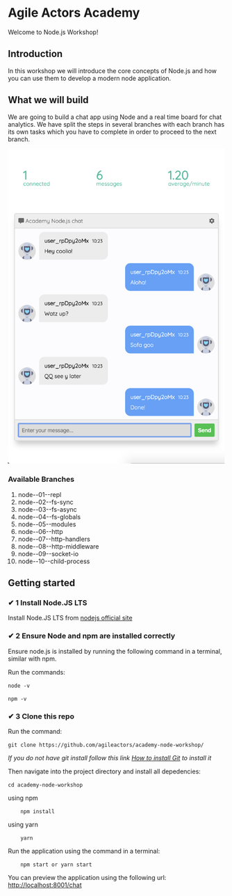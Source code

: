 # Agile Actors Academy

Welcome to Node.js Workshop!

## Introduction

In this workshop we will introduce the core concepts of Node.js and how you can use them to develop a modern node application.

## What we will build

We are going to build a chat app using Node and a real time board for chat analytics. We have split the steps in several branches with each branch has its own tasks which you have to complete in order to proceed to the next branch.

<div style="width: 100%; display: flex; justifyContent: space-between">
  <div style="margin-right: 5px">
    <img alt="node-app-3" src="./static/images/node-app-3.png" width="100%">
  </div>
  <div>
 
  </div>
</div>

### Available Branches

1. node--01--repl
2. node--02--fs-sync
3. node--03--fs-async
4. node--04--fs-globals
5. node--05--modules
6. node--06--http
7. node--07--http-handlers
8. node--08--http-middleware
9. node--09--socket-io
10. node--10--child-process

## Getting started

### ✔ 1 Install Node.JS LTS

Install Node.JS LTS from [nodejs official site](https://nodejs.org/en/download/)

### ✔ 2 Ensure Node and npm are installed correctly

Ensure node.js is installed by running the following command in a terminal, similar with npm.

Run the commands:

```
node -v
```

```
npm -v
```

### ✔ 3 Clone this repo

Run the command:

```
git clone https://github.com/agileactors/academy-node-workshop/
```

_If you do not have git install follow this link [How to install Git](https://git-scm.com/book/en/v2/Getting-Started-Installing-Git) to install it_

Then navigate into the project directory and install all depedencies:

```
cd academy-node-workshop
```

using npm

```
    npm install
```

using yarn

```
    yarn
```

Run the application using the command in a terminal:

```
    npm start or yarn start
```

You can preview the application using the following url: <a href="http://localhost:8001/chat" target="_blank">http://localhost:8001/chat</a>
